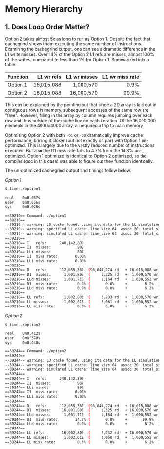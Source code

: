 # Memory Hierarchy

## 1. Does Loop Order Matter?

Option 2 takes almost 5x as long to run as Option 1. Despite the fact that
cachegrind shows them executing the same number of instructions. Examining the
cachegrind output, one can see a dramatic difference in the L1 write misses.
Over 14% of the Option 2 L1 refs are misses, almost 100% of the writes, compared
to less than 1% for Option 1. Summarized into a table:

| Function | L1 wr refs | L1 wr misses | L1 wr miss rate |
| -------- | ---------: | -----------: | --------------: |
| Option 1 | 16,015,088 | 1,000,570    | 0.9%            |
| Option 2 | 16,015,088 | 16,000,570   | 99.9%           |

This can be explained by the pointing out that since a 2D array is laid out in
contiguous rows in memory, subsequent accesses of the same row are "free".
However, filling in the array by column requires jumping over each row and thus
outside of the cache line on each iteration. Of the 16,000,000 elements in the
4000x4000 array, all required a trip to main memory.

Optimizing Option 2 with both `-O1` or `-O0` dramatically improve cache
performance, brining it closer (but not exactly on par) with Option 1
un-optimized. This is largely due to the vastly reduced number of instructions
executed. But also the D1 miss rate falls to 4.7% from the 14.3% un-optimized.
Option 1 optimized is identical to Option 2 optimized, so the compiler (gcc in
this case) was able to figure out they function identically.

The un-optimized cachegrind output and timings follow below.

*Option 1*
```sh
$ time ./option1

real    0m0.087s
user    0m0.056s
sys     0m0.026s
```
```sh
==39210== Command: ./option1
==39210==
--39210-- warning: L3 cache found, using its data for the LL simulation.
--39210-- warning: specified LL cache: line_size 64  assoc 20  total_size 31,457,280
--39210-- warning: simulated LL cache: line_size 64  assoc 30  total_size 31,457,280
==39210==
==39210== I   refs:      240,142,899
==39210== I1  misses:            908
==39210== LLi misses:            897
==39210== I1  miss rate:        0.00%
==39210== LLi miss rate:        0.00%
==39210==
==39210== D   refs:      112,055,362  (96,040,274 rd   + 16,015,088 wr)
==39210== D1  misses:      1,001,895  (     1,325 rd   +  1,000,570 wr)
==39210== LLd misses:      1,001,716  (     1,164 rd   +  1,000,552 wr)
==39210== D1  miss rate:         0.9% (       0.0%     +        6.2%  )
==39210== LLd miss rate:         0.9% (       0.0%     +        6.2%  )
==39210==
==39210== LL refs:         1,002,803  (     2,233 rd   +  1,000,570 wr)
==39210== LL misses:       1,002,613  (     2,061 rd   +  1,000,552 wr)
==39210== LL miss rate:          0.3% (       0.0%     +        6.2%  )
```
*Option 2*
```sh
$ time ./option2

real    0m0.412s
user    0m0.370s
sys     0m0.040s
```
```sh
==39244== Command: ./option2
==39244==
--39244-- warning: L3 cache found, using its data for the LL simulation.
--39244-- warning: specified LL cache: line_size 64  assoc 20  total_size 31,457,280
--39244-- warning: simulated LL cache: line_size 64  assoc 30  total_size 31,457,280
==39244==
==39244== I   refs:      240,142,899
==39244== I1  misses:            907
==39244== LLi misses:            896
==39244== I1  miss rate:        0.00%
==39244== LLi miss rate:        0.00%
==39244==
==39244== D   refs:      112,055,362  (96,040,274 rd   + 16,015,088 wr)
==39244== D1  misses:     16,001,895  (     1,325 rd   + 16,000,570 wr)
==39244== LLd misses:      1,001,716  (     1,164 rd   +  1,000,552 wr)
==39244== D1  miss rate:        14.3% (       0.0%     +       99.9%  )
==39244== LLd miss rate:         0.9% (       0.0%     +        6.2%  )
==39244==
==39244== LL refs:        16,002,802  (     2,232 rd   + 16,000,570 wr)
==39244== LL misses:       1,002,612  (     2,060 rd   +  1,000,552 wr)
==39244== LL miss rate:          0.3% (       0.0%     +        6.2%  )
```
